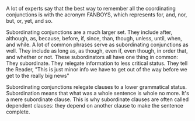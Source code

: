 A lot of experts say that the best way to remember all the coordinating conjunctions is with the acronym FANBOYS, which represents for, and, nor, but, or, yet, and so.


Subordinating conjunctions are a much larger set. They include after, although, as, because, before, if, since, than, though, unless, until, when, and while. A lot of common phrases serve as subordinating conjunctions as well. They include as long as, as though, even if, even though, in order that, and whether or not. These subordinators all have one thing in common: They subordinate. They relegate information to less critical status. They tell the Reader, "This is just minor info we have to get out of the way before we get to the really big news"


Subordinating conjunctions relegate clauses to a lower grammatical status. Subordination means that what was a whole sentence is whole no more. It's a mere subordinate clause. This is why subordinate clauses are often called dependent clauses: they depend on another clause to make the sentence complete.


